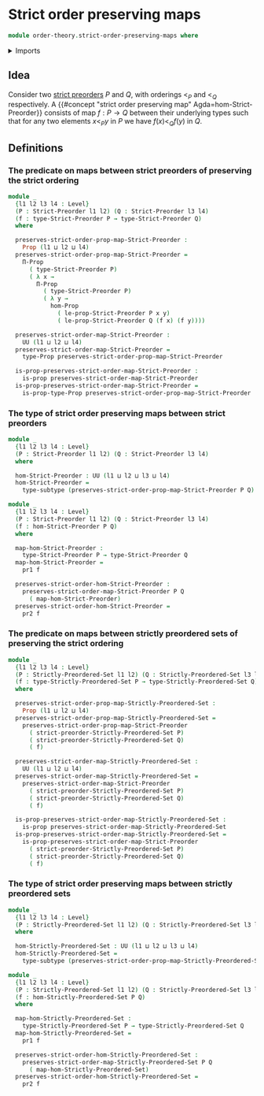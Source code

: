 # Strict order preserving maps

```agda
module order-theory.strict-order-preserving-maps where
```

<details><summary>Imports</summary>

```agda
open import foundation.binary-relations
open import foundation.dependent-pair-types
open import foundation.propositions
open import foundation.subtypes
open import foundation.universe-levels

open import order-theory.strictly-preordered-sets
open import order-theory.strict-preorders
```

</details>

## Idea

Consider two [strict preorders](order-theory.strict-preorders.md) $P$
and $Q$, with orderings $<_P$ and $<_Q$ respectively. A
{{#concept "strict order preserving map" Agda=hom-Strict-Preorder}} consists of
map $f : P → Q$ between their underlying types such that for any two elements
$x<_P y$ in $P$ we have $f(x)<_Q f(y)$ in $Q$.

## Definitions

### The predicate on maps between strict preorders of preserving the strict ordering

```agda
module _
  {l1 l2 l3 l4 : Level}
  (P : Strict-Preorder l1 l2) (Q : Strict-Preorder l3 l4)
  (f : type-Strict-Preorder P → type-Strict-Preorder Q)
  where

  preserves-strict-order-prop-map-Strict-Preorder :
    Prop (l1 ⊔ l2 ⊔ l4)
  preserves-strict-order-prop-map-Strict-Preorder =
    Π-Prop
      ( type-Strict-Preorder P)
      ( λ x →
        Π-Prop
          ( type-Strict-Preorder P)
          ( λ y →
            hom-Prop
              ( le-prop-Strict-Preorder P x y)
              ( le-prop-Strict-Preorder Q (f x) (f y))))

  preserves-strict-order-map-Strict-Preorder :
    UU (l1 ⊔ l2 ⊔ l4)
  preserves-strict-order-map-Strict-Preorder =
    type-Prop preserves-strict-order-prop-map-Strict-Preorder

  is-prop-preserves-strict-order-map-Strict-Preorder :
    is-prop preserves-strict-order-map-Strict-Preorder
  is-prop-preserves-strict-order-map-Strict-Preorder =
    is-prop-type-Prop preserves-strict-order-prop-map-Strict-Preorder
```

### The type of strict order preserving maps between strict preorders

```agda
module _
  {l1 l2 l3 l4 : Level}
  (P : Strict-Preorder l1 l2) (Q : Strict-Preorder l3 l4)
  where

  hom-Strict-Preorder : UU (l1 ⊔ l2 ⊔ l3 ⊔ l4)
  hom-Strict-Preorder =
    type-subtype (preserves-strict-order-prop-map-Strict-Preorder P Q)

module _
  {l1 l2 l3 l4 : Level}
  (P : Strict-Preorder l1 l2) (Q : Strict-Preorder l3 l4)
  (f : hom-Strict-Preorder P Q)
  where

  map-hom-Strict-Preorder :
    type-Strict-Preorder P → type-Strict-Preorder Q
  map-hom-Strict-Preorder =
    pr1 f

  preserves-strict-order-hom-Strict-Preorder :
    preserves-strict-order-map-Strict-Preorder P Q
      ( map-hom-Strict-Preorder)
  preserves-strict-order-hom-Strict-Preorder =
    pr2 f
```

### The predicate on maps between strictly preordered sets of preserving the strict ordering

```agda
module _
  {l1 l2 l3 l4 : Level}
  (P : Strictly-Preordered-Set l1 l2) (Q : Strictly-Preordered-Set l3 l4)
  (f : type-Strictly-Preordered-Set P → type-Strictly-Preordered-Set Q)
  where

  preserves-strict-order-prop-map-Strictly-Preordered-Set :
    Prop (l1 ⊔ l2 ⊔ l4)
  preserves-strict-order-prop-map-Strictly-Preordered-Set =
    preserves-strict-order-prop-map-Strict-Preorder
      ( strict-preorder-Strictly-Preordered-Set P)
      ( strict-preorder-Strictly-Preordered-Set Q)
      ( f)

  preserves-strict-order-map-Strictly-Preordered-Set :
    UU (l1 ⊔ l2 ⊔ l4)
  preserves-strict-order-map-Strictly-Preordered-Set =
    preserves-strict-order-map-Strict-Preorder
      ( strict-preorder-Strictly-Preordered-Set P)
      ( strict-preorder-Strictly-Preordered-Set Q)
      ( f)

  is-prop-preserves-strict-order-map-Strictly-Preordered-Set :
    is-prop preserves-strict-order-map-Strictly-Preordered-Set
  is-prop-preserves-strict-order-map-Strictly-Preordered-Set =
    is-prop-preserves-strict-order-map-Strict-Preorder
      ( strict-preorder-Strictly-Preordered-Set P)
      ( strict-preorder-Strictly-Preordered-Set Q)
      ( f)
```

### The type of strict order preserving maps between strictly preordered sets

```agda
module _
  {l1 l2 l3 l4 : Level}
  (P : Strictly-Preordered-Set l1 l2) (Q : Strictly-Preordered-Set l3 l4)
  where

  hom-Strictly-Preordered-Set : UU (l1 ⊔ l2 ⊔ l3 ⊔ l4)
  hom-Strictly-Preordered-Set =
    type-subtype (preserves-strict-order-prop-map-Strictly-Preordered-Set P Q)

module _
  {l1 l2 l3 l4 : Level}
  (P : Strictly-Preordered-Set l1 l2) (Q : Strictly-Preordered-Set l3 l4)
  (f : hom-Strictly-Preordered-Set P Q)
  where

  map-hom-Strictly-Preordered-Set :
    type-Strictly-Preordered-Set P → type-Strictly-Preordered-Set Q
  map-hom-Strictly-Preordered-Set =
    pr1 f

  preserves-strict-order-hom-Strictly-Preordered-Set :
    preserves-strict-order-map-Strictly-Preordered-Set P Q
      ( map-hom-Strictly-Preordered-Set)
  preserves-strict-order-hom-Strictly-Preordered-Set =
    pr2 f
```
